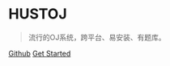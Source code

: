 # HUSTOJ

> 流行的OJ系统，跨平台、易安装、有题库。

[Github](https://github.com/zhblue/hustoj)
[Get Started](#README)
